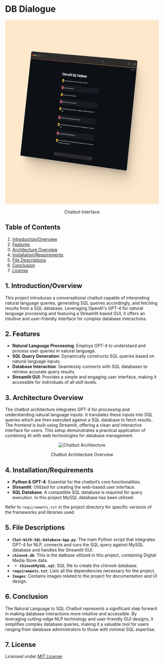 # DB Dialogue

<div align="center">
  <img src="Images/Chat With SQL Conversation 1.png" width="800" height="600" alt="Chatbot Interface">
  <br>
  <p>Chatbot Interface</p>
</div>

## Table of Contents
1. [Introduction/Overview](#1-introductionoverview)
2. [Features](#2-features)
3. [Architecture Overview](#3-architecture-overview)
4. [Installation/Requirements](#4-installationrequirements)
5. [File Descriptions](#5-file-descriptions)
6. [Conclusion](#6-conclusion)
7. [License](#7-license)

## 1. Introduction/Overview
This project introduces a conversational chatbot capable of interpreting natural language queries, generating SQL queries accordingly, and fetching results from a SQL database. Leveraging OpenAI's GPT-4 for natural language processing and featuring a Streamlit-based GUI, it offers an intuitive and user-friendly interface for complex database interactions.

## 2. Features
- **Natural Language Processing**: Employs GPT-4 to understand and process user queries in natural language.
- **SQL Query Generation**: Dynamically constructs SQL queries based on natural language inputs.
- **Database Interaction**: Seamlessly connects with SQL databases to retrieve accurate query results.
- **Streamlit GUI**: Provides a simple and engaging user interface, making it accessible for individuals of all skill levels.

## 3. Architecture Overview
The chatbot architecture integrates GPT-4 for processing and understanding natural language inputs. It translates these inputs into SQL queries which are then executed against a SQL database to fetch results. The frontend is built using Streamlit, offering a clean and interactive interface for users. This setup demonstrates a practical application of combining AI with web technologies for database management.

<div align="center">
  <img src="https://github.com/ManideepTelukuntla/Natural-Language-to-SQL-Chatbot/blob/main/Images/Architecture.png" width="800" height="254" alt="Chatbot Architecture">
  <br>
  <p>Chatbot Architecture Overview</p>
</div>

## 4. Installation/Requirements
- **Python & GPT-4**: Essential for the chatbot’s core functionalities.
- **Streamlit**: Utilized for creating the web-based user interface.
- **SQL Database**: A compatible SQL database is required for query execution. In this project MySQL database has been utilized.

Refer to `requirements.txt` in the project directory for specific versions of the frameworks and libraries used.

## 5. File Descriptions
- **`Chat-With-SQL-Database-App.py`**: The main Python script that integrates GPT-4 for NLP, connects and runs the SQL query against MySQL database and handles the Streamlit GUI.
- **`chinook.db`**: This is the datbase utilized in this project, containing Digital Media Store data.
- - **`ChinookMySQL.sql`**: SQL file to create the chinook database.
- **`requirements.txt`**: Lists all the dependencies necessary for the project.
- **`Images`**: Contains images related to the project for documentation and UI design.

## 6. Conclusion
The Natural Language to SQL Chatbot represents a significant step forward in making database interactions more intuitive and accessible. By leveraging cutting-edge NLP technology and user-friendly GUI designs, it simplifies complex database queries, making it a valuable tool for users ranging from database administrators to those with minimal SQL expertise.

## 7. License
Licensed under [MIT License](https://github.com/ManideepTelukuntla/DB-Dialogue/blob/master/LICENSE)
